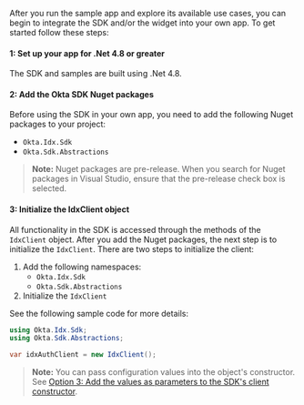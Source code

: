 After you run the sample app and explore its available use cases, you can begin to integrate the SDK and/or the widget into your own app. To get started follow these steps:

#### 1: Set up your app for .Net 4.8 or greater

The SDK and samples are built using .Net 4.8.

#### 2: Add the Okta SDK Nuget packages

Before using the SDK in your own app, you need to add the following
Nuget packages to your project:

* `Okta.Idx.Sdk`
* `Okta.Sdk.Abstractions`

> **Note:** Nuget packages are pre-release. When you search for Nuget
packages in Visual Studio, ensure that the pre-release check box is selected.

#### 3: Initialize the IdxClient object

All functionality in the SDK is accessed through the methods of the
`IdxClient` object. After you add the Nuget packages, the next step
is to initialize the `IdxClient`. There are two steps to initialize
the client:

1. Add the following namespaces:
   * `Okta.Idx.Sdk`
   * `Okta.Sdk.Abstractions`
1. Initialize the `IdxClient`

See the following sample code for more details:

```csharp
using Okta.Idx.Sdk;
using Okta.Sdk.Abstractions;

var idxAuthClient = new IdxClient();
```

> **Note:** You can pass configuration values into the object's constructor.
See
[Option 3: Add the values as parameters to the SDK's client constructor](/docs/guides/oie-embedded-common-download-setup-app/aspnet/main/#option-3-add-the-values-as-parameters-to-the-sdk-s-client-constructor).
